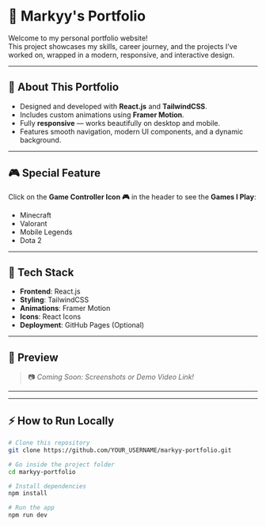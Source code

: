 # 🌟 Markyy's Portfolio

Welcome to my personal portfolio website!  
This project showcases my skills, career journey, and the projects I've worked on, wrapped in a modern, responsive, and interactive design.

---

## 🚀 About This Portfolio

- Designed and developed with **React.js** and **TailwindCSS**.
- Includes custom animations using **Framer Motion**.
- Fully **responsive** — works beautifully on desktop and mobile.
- Features smooth navigation, modern UI components, and a dynamic background.

---

## 🎮 Special Feature

Click on the **Game Controller Icon 🎮** in the header to see the **Games I Play**:
- Minecraft
- Valorant
- Mobile Legends
- Dota 2

---

## 📂 Tech Stack

- **Frontend**: React.js
- **Styling**: TailwindCSS
- **Animations**: Framer Motion
- **Icons**: React Icons
- **Deployment**: GitHub Pages (Optional)

---

## 📸 Preview

> 📷 *Coming Soon: Screenshots or Demo Video Link!*

---

---

## ⚡ How to Run Locally

```bash
# Clone this repository
git clone https://github.com/YOUR_USERNAME/markyy-portfolio.git

# Go inside the project folder
cd markyy-portfolio

# Install dependencies
npm install

# Run the app
npm run dev
